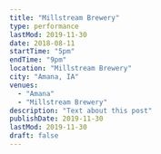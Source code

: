 ```yaml
---
title: "Millstream Brewery"
type: performance
lastMod: 2019-11-30
date: 2018-08-11
startTime: "5pm"
endTime: "9pm"
location: "Millstream Brewery"
city: "Amana, IA"
venues:
  - "Amana"
  - "Millstream Brewery"
description: "Text about this post"
publishDate: 2019-11-30
lastMod: 2019-11-30
draft: false
---
```

